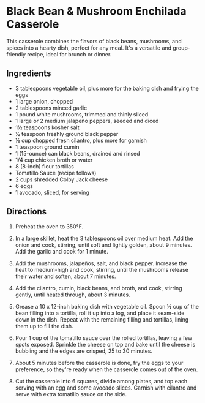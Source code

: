# Black Bean & Mushroom Enchilada Casserole

This casserole combines the flavors of black beans, mushrooms, and spices into a hearty dish, perfect for any meal. It's a versatile and group-friendly recipe, ideal for brunch or dinner.

## Ingredients

- 3 tablespoons vegetable oil, plus more for the baking dish and frying the eggs
- 1 large onion, chopped
- 2 tablespoons minced garlic
- 1 pound white mushrooms, trimmed and thinly sliced
- 1 large or 2 medium jalapeño peppers, seeded and diced
- 1½ teaspoons kosher salt
- ½ teaspoon freshly ground black pepper
- ½ cup chopped fresh cilantro, plus more for garnish
- 1 teaspoon ground cumin
- 1 (15-ounce) can black beans, drained and rinsed
- 1/4 cup chicken broth or water
- 8 (8-inch) flour tortillas
- Tomatillo Sauce (recipe follows)
- 2 cups shredded Colby Jack cheese
- 6 eggs
- 1 avocado, sliced, for serving

## Directions

1. Preheat the oven to 350°F.

2. In a large skillet, heat the 3 tablespoons oil over medium heat. Add the onion and cook, stirring, until soft and lightly golden, about 9 minutes. Add the garlic and cook for 1 minute.

3. Add the mushrooms, jalapeños, salt, and black pepper. Increase the heat to medium-high and cook, stirring, until the mushrooms release their water and soften, about 7 minutes.

4. Add the cilantro, cumin, black beans, and broth, and cook, stirring gently, until heated through, about 3 minutes.

5. Grease a 10 x 12-inch baking dish with vegetable oil. Spoon ½ cup of the bean filling into a tortilla, roll it up into a log, and place it seam-side down in the dish. Repeat with the remaining filling and tortillas, lining them up to fill the dish.

6. Pour 1 cup of the tomatillo sauce over the rolled tortillas, leaving a few spots exposed. Sprinkle the cheese on top and bake until the cheese is bubbling and the edges are crisped, 25 to 30 minutes.

7. About 5 minutes before the casserole is done, fry the eggs to your preference, so they're ready when the casserole comes out of the oven.

8. Cut the casserole into 6 squares, divide among plates, and top each serving with an egg and some avocado slices. Garnish with cilantro and serve with extra tomatillo sauce on the side.